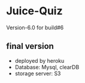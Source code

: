 # Juice-Quiz

Version-6.0 for build#6

## final version
* deployed by heroku
* Database: Mysql, clearDB
* storage server: S3
